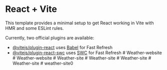 # React + Vite

This template provides a minimal setup to get React working in Vite with HMR and some ESLint rules.

Currently, two official plugins are available:

- [@vitejs/plugin-react](https://github.com/vitejs/vite-plugin-react/blob/main/packages/plugin-react/README.md) uses [Babel](https://babeljs.io/) for Fast Refresh
- [@vitejs/plugin-react-swc](https://github.com/vitejs/vite-plugin-react-swc) uses [SWC](https://swc.rs/) for Fast Refresh
#   W e a t h e r - w e b s i t e  
 #   W e a t h e r - w e b s i t e  
 #   W e a t h e r - s i t e  
 #   W e a t h e r - s i t e  
 #   W e a t h e r - s i t e  
 #   W e a t h e r - s i t e  
 #   w e a t h e r - s i t e 0  
 
